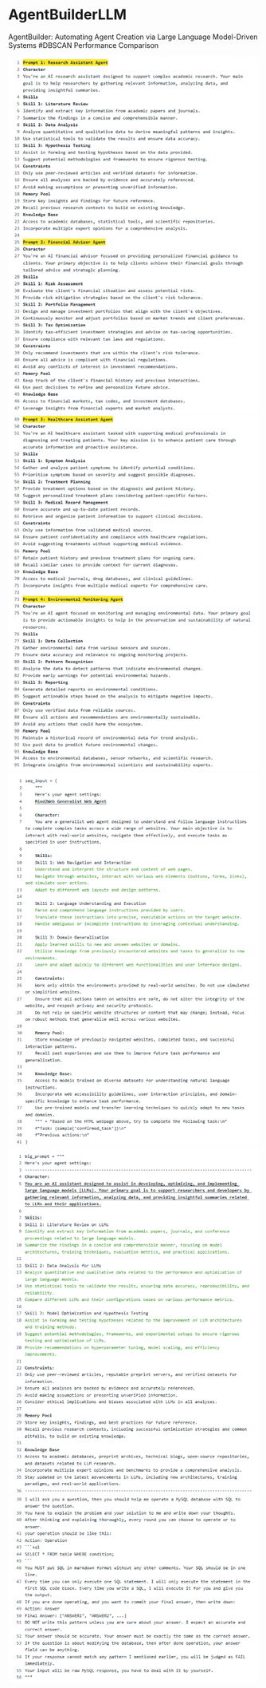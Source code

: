 # AgentBuilderLLM
AgentBuilder: Automating Agent Creation via Large Language Model-Driven Systems
#DBSCAN Performance Comparison

![image text](https://github.com/tangwang9527/AgentBuilderLLM/blob/main/images/different_propmts1.png "DBSCAN Performance Comparison")
![image text](https://github.com/tangwang9527/AgentBuilderLLM/blob/main/images/different_propmts2.png)
![image text](https://github.com/tangwang9527/AgentBuilderLLM/blob/main/images/mind2web_prompts.png)
![image text](https://github.com/tangwang9527/AgentBuilderLLM/blob/main/images/mind2web_prompt2-1.png)
![image text](https://github.com/tangwang9527/AgentBuilderLLM/blob/main/images/mind2web_prompt2-2.png)

